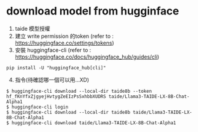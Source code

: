 # download model from hugginface
1. taide 模型授權
2. 建立 write permission 的token (refer to : https://huggingface.co/settings/tokens)
3. 安裝 huggingface-cli (refer to : https://huggingface.co/docs/huggingface_hub/guides/cli)
```
pip install -U "huggingface_hub[cli]"
```
4. 指令(待確認哪一個可以用...XD)
```
$ huggingface-cli download --local-dir taide8b --token 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 taide/Llama3-TAIDE-LX-8B-Chat-Alpha1
$ huggingface-cli login
$ huggingface-cli download --local-dir taide8b taide/Llama3-TAIDE-LX-8B-Chat-Alpha1
$ huggingface-cli download taide/Llama3-TAIDE-LX-8B-Chat-Alpha1
```